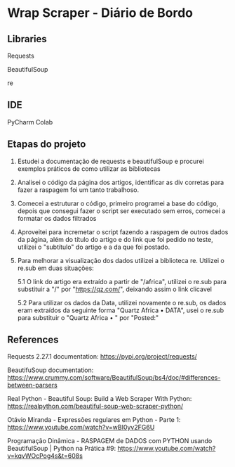 # Wrap Scraper - Diário de Bordo

## Libraries

Requests

BeautifulSoup

re
## IDE

PyCharm
Colab

## Etapas do projeto

1. Estudei a documentação de requests e beautifulSoup e procurei exemplos práticos de como utilizar as bibliotecas

1. Analisei o código da página dos artigos, identificar as div corretas para fazer a raspagem foi um tanto trabalhoso.

1. Comecei a estruturar o código, primeiro programei a base do código, depois que consegui fazer o script ser executado sem erros, comecei a formatar os dados filtrados

1. Aproveitei para incremetar o script fazendo a raspagem de outros dados da página, além do título do artigo e do link que foi pedido no teste, utilizei o "subtítulo" do artigo e a da que foi postado.

1. Para melhorar a visualização dos dados utilizei a biblioteca re. Utilizei o re.sub em duas situações:

    5.1 O link do artigo era extraído a partir de "/africa", utilizei o re.sub para substituir a "/" por "https://qz.com/", deixando assim o link clicavel

    5.2  Para utilizar os dados da Data, utilizei novamente o re.sub, os dados eram extraídos da seguinte forma "Quartz Africa • DATA", usei o re.sub para substituir o "Quartz       Africa • " por "Posted:"

## References 
Requests 2.27.1 documentation:
https://pypi.org/project/requests/

BeautifuSoup documentation:
https://www.crummy.com/software/BeautifulSoup/bs4/doc/#differences-between-parsers

Real Python - Beautiful Soup: Build a Web Scraper With Python:
https://realpython.com/beautiful-soup-web-scraper-python/

Otávio Miranda - Expressões regulares em Python - Parte 1:
https://www.youtube.com/watch?v=wBI0yv2FG6U

Programação Dinâmica - RASPAGEM de DADOS com PYTHON usando BeautifulSoup | Python na Prática #9:
https://www.youtube.com/watch?v=kqvWOcPog4s&t=608s


 
